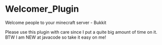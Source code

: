 Welcomer_Plugin
===============

Welcome people to your minecraft server - Bukkit

Please use this plugin with care since I put a quite big amount of time on it. BTW I am NEW at javacode so take it easy on me!
